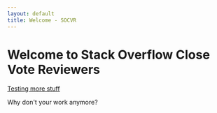 ```yaml
---
layout: default
title: Welcome - SOCVR
---
```


# Welcome to Stack Overflow Close Vote Reviewers

[Testing more stuff](http://www.google.com)



Why don't your work anymore?


